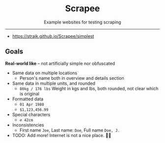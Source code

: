 <h1 align="center">Scrapee</h1>
<p align="center">Example websites for testing scraping</p>
<hr />

* https://strajk.github.io/Scrapee/simplest

## Goals

**Real-world like** – not artificially simple nor obfuscated

- Same data on multiple locations
  - Person's name both in overview and details section
- Same data in multiple units, and rounded
  - `80kg / 176 lbs` Weight in kgs and lbs, both rounded, not clear which is original
- Formatted data
  - `01 Apr 1980`
  - `$1,123,456.99`
- Special characters
  - `⌀ 42cm`
- Inconsistencies
  - First name `Joe`, Last name: `Doe`, Full name `Doe, J.`
- TODO: Add more! Internet is not a nice place. 🔨🙈
